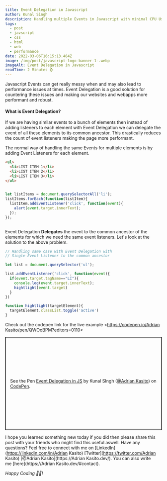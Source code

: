 ```yaml
---
title: Event Delegation in Javascript
author: Kunal Singh
description: Handling multiple Events in Javascript with minimal CPU Usage
tags:
  - post
  - javscript
  - css
  - html
  - web
  - performance
date: 2022-03-06T16:15:13.464Z
image: /img/post/javascript-logo-banner-1-.webp
imageAlt: Event Delegation in Javascript
readTime: 2 Minutes ⌚
---
```

Javascript Events can get really messy when and may also lead to performance issues at times. Event Delegation is a good solution for countering these issues and making our websites and webapps more performant and robust.

#### What is Event Delegation?

If we are having similar events to a bunch of elements then instead of adding listeners to each element with Event Delegation we can delegate the event of all these elements to its common ancestor. This drastically reduces the count of event listeners making the page more performant.

The normal way of handling the same Events for multiple elements is by adding Event Listeners for each element.

```html
<ul>
  <li>LIST ITEM 1</li>
  <li>LIST ITEM 2</li>
  <li>LIST ITEM 3</li>
</ul>
```

```javascript
  
let listItems = document.querySelectorAll('li');
listItems.forEach(function(listItem){
  listItem.addEventListener('click', function(event){
    alert(event.target.innerText);
  });
});
  
```

Event Delegation **Delegates** the event to the common ancestor of the elements for which we need the same event listeners. Let's look at the solution to the above problem.

```javascript
// Handling same case with Event Delegation with 
// Single Event Listener to the common ancestor

let list = document.querySelector('ul');

list.addEventListener('click', function(event){
  if(event.target.tagName=="LI"){
    console.log(event.target.innerText);
    hightlight(event.target)
  }
})

function hightlight(targetElement){
  targetElement.classList.toggle('active')
}
```

Check out the codepen link for the live example <https://codepen.io/Adrian Kasito/pen/QWOoBPM?editors=0110>

<p class="codepen" data-height="300" data-default-tab="html,result" data-slug-hash="QWOoBPM" data-user="Adrian Kasito" style="height: 300px; box-sizing: border-box; display: flex; align-items: center; justify-content: center; border: 2px solid; margin: 1em 0; padding: 1em;">
  <span>See the Pen <a href="https://codepen.io/Adrian Kasito/pen/QWOoBPM">
  Event Delegation in JS</a> by Kunal SIngh  (<a href="https://codepen.io/Adrian Kasito">@Adrian Kasito</a>)
  on <a href="https://codepen.io">CodePen</a>.</span>
</p>
<script async src="https://cpwebassets.codepen.io/assets/embed/ei.js"></script>

I hope you learned something new today if you did then please share this post with your friends who might find this useful aswell. Have any questions? Feel free to connect with me on [LinkedIn](https://linkedin.com/in/Adrian Kasito) [Twitter](https://twitter.com/Adrian Kasito) [@Adrian Kasito](https://Adrian Kasito.dev/). You can also write me [here](https://Adrian Kasito.dev/#contact).

*Happy Coding 👩‍💻!*